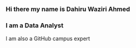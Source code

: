 ### Hi there my name is Dahiru Waziri Ahmed
### I am a Data Analyst
I am also a GitHub campus expert
<!--
**Dahiruwaziri/Dahiruwaziri** is a ✨ _special_ ✨ repository because its `README.md` (this file) appears on your GitHub profile.

Here are some ideas to get you started:
- 🔭 I’m currently a Data Analyst 
- 🌱 I’m currently learning ...
- 👯 I’m looking to collaborate with data analysts 
- 🤔 I’m looking for help with a Data Analysis project 
- 💬 Ask me about ... 
- 📫 How to reach me: https://www.linkedin.com/in/Dahiru-Waziri-Ahmed
- 😄 Pronouns: ...
- ⚡ Fun fact: ...
-->
